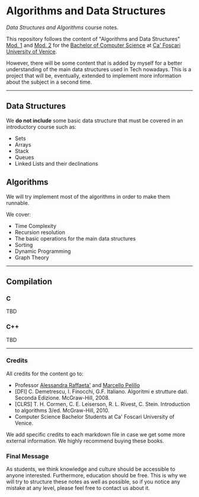 # Algorithms and Data Structures
*Data Structures and Algorithms* course notes.

This repository follows the content of "Algorithms and Data Structures" 
[Mod. 1](https://www.unive.it/data/insegnamento/339889) and 
[Mod. 2](https://www.unive.it/data/insegnamento/339890) for the 
[Bachelor of Computer Science](https://www.unive.it/pag/3/) at
[Ca' Foscari University of Venice](https://www.unive.it/).

However, there will be some content that is added by myself for a better understanding of the main data
structures used in Tech nowadays.
This is a project that will be, eventually, extended to implement more information about the subject in a second time.

--- 

## Data Structures
We **do not include** some basic data structure that must be covered in an introductory course such as:
* Sets
* Arrays
* Stack
* Queues
* Linked Lists and their declinations

## Algorithms
We will try implement most of the algorithms in order to make them runnable.

We cover:
* Time Complexity
* Recursion resolution 
* The basic operations for the main data structures
* Sorting
* Dynamic Programming
* Graph Theory

---

## Compilation

### C
TBD

### C++
TBD

---

### Credits
All credits for the content go to:
* Professor [Alessandra Raffaeta'](https://www.unive.it/data/persone/5591966) and [Marcello Pelillo](https://www.unive.it/data/persone/5592849)
* [DFI] C. Demetrescu, I. Finocchi, G.F. Italiano. Algoritmi e strutture dati. Seconda Edizione. McGraw-Hill, 2008.
* [CLRS] T. H. Cormen, C. E. Leiserson, R. L. Rivest, C. Stein. Introduction to algorithms 3/ed. McGraw-Hill, 2010.
* Computer Science Bachelor Students at Ca' Foscari University of Venice.

We add specific credits to each markdown file in case we get some more external information.
We highly recommend buying these books.

### Final Message
As students, we think knowledge and culture should be accessible to anyone interested. Furthermore,
education should be free. This is why we will try to structure these notes as well as possible, so if you notice any 
mistake at any level, please feel free to contact us about it.
